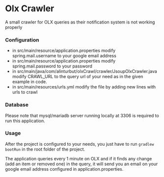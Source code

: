 # Olx Crawler
A small crawler for OLX queries as their notification system is not working properly

### Configuration
- in src/main/resource/application.properties modify spring.mail.username to your google email address
- in src/main/resource/application.properties modify spring.mail.password to your password
- in src/main/java/com/alinturbut/olxCrawl/crawler/JsoupOlxCrawler.java modify CRAWL_URL to the query url of your need as in the given example in code.
- in src/main/resources/urls.yml modify the file by adding new lines with urls to crawl

### Database
Please note that mysql/mariadb server running locally at 3306 is required to run this application.

### Usage
After the project is configured to your needs, you just have to run `gradlew bootRun` in the root folder of the project.

The application queries every 1 minute on OLX and if it finds any change (add an item or removed one) in the query, it will send you an email on your google email address configured in application.properties.

